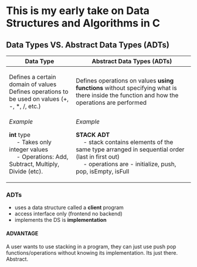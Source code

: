 <h1>This is my early take on Data Structures and Algorithms in C</h1>

<h2>Data Types VS. Abstract Data Types (ADTs)</h2>
<table>
  <thead>
    <tr>
      <th>Data Type</th>
      <th>Abstract Data Types (ADTs)</th>
    </tr>
  </thead>
  <tbody>
    <tr>
      <td>
        <p>Defines a certain domain of values
          <br>
          Defines operations to be used on values (+, -, *, /, etc.)
        </p>
      </td>
      <td>
        <p>
          Defines operations on values <strong>using functions</strong> without specifying 
          what is there inside the function and how the operations are performed
        </p>
      </td>
    </tr>
    <tr>
      <td>
        <i>Example</i>
        <br>
        <p>
          <strong>int</strong> type
          <br>
          &emsp; - Takes only integer values
          <br>
          &emsp; - Operations: Add, Subtract, Multiply, Divide (etc).
        </p>
      </td>
      <td>
        <i>Example</i>
        <br>
        <p>
          <strong>STACK ADT</strong>
          <br>
          &emsp; - stack contains elements of the same type arranged in sequential order (last in first out)
          <br>
          &emsp; - operations are - initialize, push, pop, isEmpty, isFull
        </p>
      </td>
    </tr>
  </tbody>
</table>
<h3>ADTs</h3>
<ul>
  <li>uses a data structure called a <strong>client</strong> program</li>
  <li>access interface only (frontend no backend)</li>
  <li>implements the DS is <strong>implementation</strong></li>
</ul>
<h4>ADVANTAGE</h4>
<p>A user wants to use stacking in a program, they can just use push pop functions/operations without knowing its implementation. Its just there. Abstract.</p>

